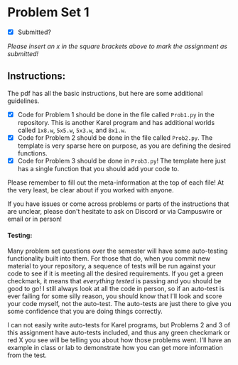 # Problem Set 1

- [x] Submitted?

_Please insert an x in the square brackets above to mark the assignment as submitted!_


## Instructions:
The pdf has all the basic instructions, but here are some additional guidelines.
- [x] Code for Problem 1 should be done in the file called `Prob1.py` in the repository. This is another Karel program and has additional worlds called `1x8.w`, `5x5.w`, `5x3.w`, and `8x1.w`. 
- [x] Code for Problem 2 should be done in the file called `Prob2.py`. The template is very sparse here on purpose, as you are defining the desired functions.
- [x] Code for Problem 3 should be done in `Prob3.py`! The template here just has a single function that you should add your code to.

Please remember to fill out the meta-information at the top of each file! At the very least, be clear about if you worked with anyone.

If you have issues or come across problems or parts of the instructions that are unclear, please don't hesitate to ask on Discord or via Campuswire or email or in person!


#### Testing:
Many problem set questions over the semester will have some auto-testing functionality built into them. For those that do, when you commit new material to your repository, a sequence of tests will be run against your code to see if it is meeting all the desired requirements. If you get a green checkmark, it means that _everything tested_ is passing and you should be good to go! I still always look at all the code in person, so if an auto-test is ever failing for some silly reason, you should know that I'll look and score your code myself, not the auto-test. The auto-tests are just there to give you some confidence that you are doing things correctly.

I can not easily write auto-tests for Karel programs, but Problems 2 and 3 of this assignment have auto-tests included, and thus any green checkmark or red X you see will be telling you about how those problems went. I'll have an example in class or lab to demonstrate how you can get more information from the test.
